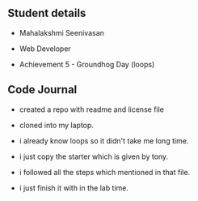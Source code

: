 ## Student details

 * Mahalakshmi Seenivasan

 * Web Developer

 * Achievement 5 - Groundhog Day (loops)


## Code Journal

 *  created a repo with readme and license file
 
 * cloned into my laptop.

 * i already know loops so it didn't take me long time.

 * i just copy the starter which is given by tony.

 * i followed all the steps which mentioned in that file.

 * i just finish it with in the lab time.